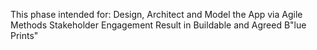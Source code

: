 This phase intended for:
Design, Architect and Model the App via Agile Methods
Stakeholder Engagement
Result in Buildable and Agreed B"lue Prints"
